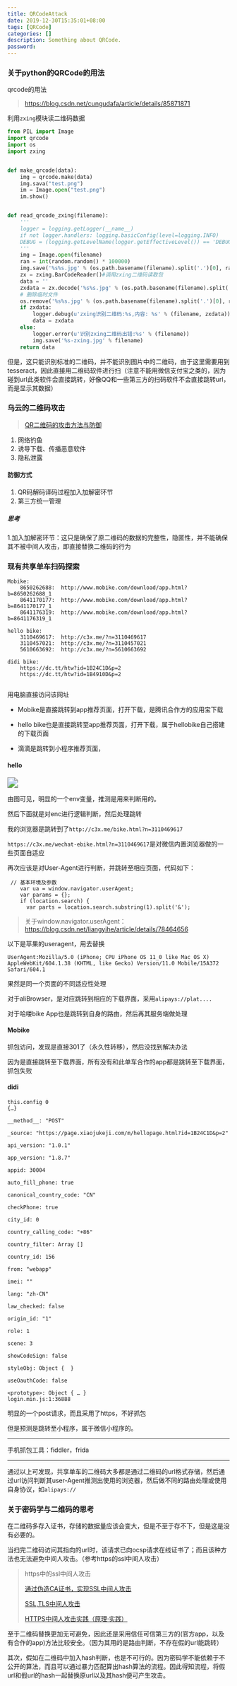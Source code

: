 ```yaml
---
title: QRCodeAttack
date: 2019-12-30T15:35:01+08:00
tags: [QRCode]
categories: []
description: Something about QRCode.
password:
---
```














### 关于python的QRCode的用法



qrcode的用法

> https://blog.csdn.net/cungudafa/article/details/85871871
>
> 



利用`zxing`模块读二维码数据

```python
from PIL import Image
import qrcode
import os
import zxing


def make_qrcode(data):
    img = qrcode.make(data)
    img.sava("test.png")
    im = Image.open("test.png")
    im.show()


def read_qrcode_zxing(filename):
    '''
    logger = logging.getLogger(__name__)
    if not logger.handlers: logging.basicConfig(level=logging.INFO)
    DEBUG = (logging.getLevelName(logger.getEffectiveLevel()) == 'DEBUG')
    '''
    img = Image.open(filename)
    ran = int(random.random() * 100000)
    img.save('%s%s.jpg' % (os.path.basename(filename).split('.')[0], ran))
    zx = zxing.BarCodeReader()#调用zxing二维码读取包
    data = ''
    zxdata = zx.decode('%s%s.jpg' % (os.path.basename(filename).split('.')[0], ran))#图片解码
    # 删除临时文件
    os.remove('%s%s.jpg' % (os.path.basename(filename).split('.')[0], ran))
    if zxdata:
        logger.debug(u'zxing识别二维码:%s,内容: %s' % (filename, zxdata))
        data = zxdata
    else:
        logger.error(u'识别zxing二维码出错:%s' % (filename))
        img.save('%s-zxing.jpg' % filename)
    return data
```

但是，这只能识别标准的二维码，并不能识别图片中的二维码，由于这里需要用到tesseract，因此直接用二维码软件进行扫（注意不能用微信支付宝之类的，因为碰到url此类软件会直接跳转，好像QQ和一些第三方的扫码软件不会直接跳转url，而是显示其数据）



### 乌云的二维码攻击

>  [QR二维码的攻击方法与防御](https://wooyun.js.org/drops/QR二维码的攻击方法与防御.html)

1. 网络钓鱼
2. 诱导下载、传播恶意软件
3. 隐私泄露



#### 防御方式

1. QR码解码译码过程加入加解密环节
2. 第三方统一管理



##### 思考

1.加入加解密环节：这只是确保了原二维码的数据的完整性，隐匿性，并不能确保其不被中间人攻击，即直接替换二维码的行为







### 现有共享单车扫码探索



```
Mobike:
	8650262688:	 http://www.mobike.com/download/app.html?b=8650262688_1
	8641170177:	 http://www.mobike.com/download/app.html?b=8641170177_1
	8641176319:  http://www.mobike.com/download/app.html?b=8641176319_1
	
hello bike:
	3110469617:  http://c3x.me/?n=3110469617
	3110457021:  http://c3x.me/?n=3110457021
	5610663692:	 http://c3x.me/?n=5610663692
	
didi bike:
	https://dc.tt/htw?id=1B24C1D&p=2
	https://dc.tt/htw?id=1B4910D&p=2
	
```



用电脑直接访问该网址

* Mobike是直接跳转到app推荐页面，打开下载，是腾讯合作方的应用宝下载

* hello bike也是直接跳转至app推荐页面，打开下载，属于hellobike自己搭建的下载页面

* 滴滴是跳转到小程序推荐页面，

  

#### hello 



<img src="11.jpg" style="zoom:150%;" />



由图可见，明显的一个env变量，推测是用来判断用的。

然后下面就是对enc进行逻辑判断，然后处理跳转

我的浏览器是跳转到了`http://c3x.me/bike.html?n=3110469617`

`https://c3x.me/wechat-ebike.html?n=3110469617`是对微信内置浏览器做的一些页面自适应

再次应该是对User-Agent进行判断，并跳转至相应页面，代码如下：

```
 // 基本环境及参数
    var ua = window.navigator.userAgent;
    var params = {};
    if (location.search) {
      var parts = location.search.substring(1).split('&');
```

> 关于window.navigator.userAgent：https://blog.csdn.net/liangyihe/article/details/78464656

以下是苹果的useragent，用去替换

```
UserAgent:Mozilla/5.0 (iPhone; CPU iPhone OS 11_0 like Mac OS X) AppleWebKit/604.1.38 (KHTML, like Gecko) Version/11.0 Mobile/15A372 Safari/604.1

```

果然是同一个页面的不同适应性处理

对于aliBrowser，是对应跳转到相应的下载界面，采用`alipays://plat....`

对于哈喽bike App也是跳转到自身的路由，然后再其服务端做处理



#### Mobike

抓包访问，发现是直接301了（永久性转移），然后没找到解决办法

因为是直接跳转至下载界面，所有没有和此单车合作的app都是跳转至下载界面，抓包失败





#### didi

```
this.config 0  
{…}

__method__: "POST"

_source: "https://page.xiaojukeji.com/m/hellopage.html?id=1B24C1D&p=2"

api_version: "1.0.1"

app_version: "1.8.7"

appid: 30004

auto_fill_phone: true

canonical_country_code: "CN"

checkPhone: true

city_id: 0

country_calling_code: "+86"

country_filter: Array []

country_id: 156

from: "webapp"

imei: ""

lang: "zh-CN"

law_checked: false

origin_id: "1"

role: 1

scene: 3

showCodeSign: false

styleObj: Object {  }

useOauthCode: false

<prototype>: Object { … }
login.min.js:1:36888

```

明显的一个post请求，而且采用了https，不好抓包

但是预测是跳转至小程序，属于微信小程序的。



------

手机抓包工具：fiddler，frida

------

通过以上可发现，共享单车的二维码大多都是通过二维码的url格式存储，然后通过url访问判断其user-Agent推测出使用的浏览器，然后做不同的路由处理或使用自身协议，如`alipays://`



### 关于密码学与二维码的思考

在二维码多存入证书，存储的数据量应该会变大，但是不至于存不下，但是这是没有必要的。

当扫完二维码访问其指向的url时，该请求已向ocsp请求在线证书了；而且该种方法也无法避免中间人攻击。（参考https的ssl中间人攻击）

> https中的ssl中间人攻击
>
> [通过伪造CA证书，实现SSL中间人攻击](https://blog.csdn.net/u013152718/article/details/47081541)
>
> [SSL,TLS中间人攻击](https://blog.csdn.net/qq_26090065/article/details/81256662)
>
> [HTTPS中间人攻击实践（原理·实践）](https://www.cnblogs.com/lulianqi/p/10558719.html)
>
> 

至于二维码替换更加无可避免，因此还是采用信任可信第三方的(官方app，以及有合作的app)方法比较安全。（因为其用的是路由判断，不存在假的url能跳转）

其次，假如在二维码中加入hash判断，也是不可行的。因为密码学不能依赖于不公开的算法，而且可以通过暴力匹配算出hash算法的流程。因此得知流程，将假url和假url的hash一起替换原url以及其hash便可产生攻击。